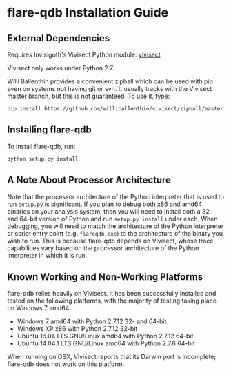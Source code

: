 # flare-qdb Installation Guide

## External Dependencies

Requires Invisigoth's Vivisect Python module:
[vivisect](https://github.com/vivisect/vivisect)

Vivisect only works under Python 2.7.

Willi Ballenthin provides a convenient zipball which can be used with pip even
on systems not having git or svn. It usually tracks with the Vivisect master
branch, but this is not guaranteed. To use it, type:

	pip install https://github.com/williballenthin/vivisect/zipball/master

## Installing flare-qdb

To install flare-qdb, run:

	python setup.py install

## A Note About Processor Architecture

Note that the processor architecture of the Python interpreter that is used to
run `setup.py` is significant. If you plan to debug both x86 and amd64 binaries
on your analysis system, then you will need to install both a 32- and 64-bit
version of Python and run `setup.py install` under each. When debugging, you
will need to match the architecture of the Python interpreter or script entry
point (e.g. `flareqdb.exe`) to the architecture of the binary you wish to run.
This is because flare-qdb depends on Vivisect, whose trace capabilities vary
based on the processor architecture of the Python interpreter in which it is
run.

## Known Working and Non-Working Platforms

flare-qdb relies heavily on Vivisect. It has been successfully installed and
tested on the following platforms, with the majority of testing taking place on
Windows 7 amd64:

* Windows 7 amd64 with Python 2.7.12 32- and 64-bit
* Windows XP x86 with Python 2.7.12 32-bit
* Ubuntu 16.04 LTS GNU/Linux amd64 with Python 2.7.12 64-bit
* Ubuntu 14.04.1 LTS GNU/Linux amd64 with Python 2.7.6 64-bit

When running on OSX, Vivisect reports that its Darwin port is incomplete;
flare-qdb does not work on this platform.
